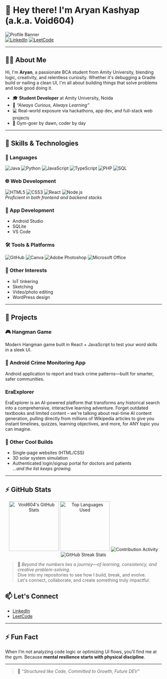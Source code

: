 # 👋 Hey there! I'm Aryan Kashyap (a.k.a. Void604)

![Profile Banner](https://img.shields.io/badge/%F0%9F%94%A5%20Always%20Curious,%20Always%20Learning-%230072ff?style=for-the-badge&logo=github)  
[![LinkedIn](https://img.shields.io/badge/LinkedIn-Aryan%20Kashyap-blue?style=flat-square&logo=linkedin)](https://www.linkedin.com/in/aryan-kashyap-31707b29b/)
[![LeetCode](https://img.shields.io/badge/LeetCode-Void604-orange?style=flat-square&logo=leetcode)](https://leetcode.com/u/void604/)

---

## 👨‍💻 About Me

Hi, I'm **Aryan**, a passionate BCA student from Amity University, blending logic, creativity, and relentless curiosity. Whether it's debugging a Gradle build or nailing a clean UI, I'm all about building things that solve problems and look good doing it.

- 🎓 **Student Developer** at Amity University, Noida  
- 💭 _“Always Curious, Always Learning”_  
- 💻 Real-world exposure via hackathons, app dev, and full-stack web projects  
- 💪 Gym-goer by dawn, coder by day

---

## 🧠 Skills & Technologies

### 💬 Languages
![Java](https://img.shields.io/badge/Java-ED8B00?style=flat-square&logo=java&logoColor=white)
![Python](https://img.shields.io/badge/Python-3776AB?style=flat-square&logo=python&logoColor=white)
![JavaScript](https://img.shields.io/badge/JavaScript-F7DF1E?style=flat-square&logo=javascript&logoColor=black)
![TypeScript](https://img.shields.io/badge/TypeScript-007ACC?style=flat-square&logo=typescript&logoColor=white)
![PHP](https://img.shields.io/badge/PHP-777BB4?style=flat-square&logo=php&logoColor=white)
![SQL](https://img.shields.io/badge/SQL-4479A1?style=flat-square&logo=postgresql&logoColor=white)

### 🌐 Web Development
![HTML5](https://img.shields.io/badge/HTML5-E34F26?style=flat-squareColor=white)
![CSS3](https://img.shields.io/badge/CSS3-1572B6?style=flat-square&logo=css3&logoColor=white)
![React](https://img.shields.io/badge/React-61DAFB?style=flat-square&logo=react&logoColor=black)
![Node.js](https://img.shields.io/badge/Node.js-339933?style=flat-square&logo=node.js&logoColor=white)  
_Proficient in both frontend and backend stacks_

### 📱 App Development
- Android Studio  
- SQLite  
- VS Code

### 🛠️ Tools & Platforms
![GitHub](https://img.shields.io/badge/GitHub-181717?style=flat-square&logo=github&logoColor=white)
![Canva](https://img.shields.io/badge/Canva-00C4CC?style=flat-square&logo=canva&logoColor=white)
![Adobe Photoshop](https://img.shields.io/badge/Adobe%20Photoshop-31A8FF?style=flat-square&logo=adobephotoshop&logoColor=white)
![Microsoft Office](https://img.shields.io/badge/Microsoft%20Office-D83B01?style=flat-square&logo=microsoftoffice&logoColor=white)

### 🎨 Other Interests
- IoT tinkering  
- Sketching  
- Video/photo editing  
- WordPress design

---

## 🚀 Projects

### 🎮 Hangman Game
Modern Hangman game built in React + JavaScript to test your word skills in a sleek UI.

### 📱 Android Crime Monitoring App
Android application to report and track crime patterns—built for smarter, safer communities.

### EraExplorer
EraExplorer is an AI-powered platform that transforms any historical search into a comprehensive, interactive learning adventure. Forget outdated textbooks and limited content – we're talking about real-time AI content generation, pulling directly from millions of Wikipedia articles to give you instant timelines, quizzes, learning objectives, and more, for ANY topic you can imagine.

### 🧰 Other Cool Builds
- Single-page websites (HTML/CSS)  
- 3D solar system simulation  
- Authenticated login/signup portal for doctors and patients  
_...and the list keeps growing._

---

## ⚡ GitHub Stats

<div align="center">

<!-- Profile Stats -->
<img src="https://github-readme-stats.vercel.app/api?username=Void604&show_icons=true&theme=radical&hide_title=true&rank_icon=github" alt="Void604's GitHub Stats" height="160"/>

<!-- Top Languages -->
<img src="https://github-readme-stats.vercel.app/api/top-langs/?username=Void604&layout=compact&theme=radical&hide_title=true" alt="Top Languages Used" height="160"/>

<!-- Contribution Graph -->
<img src="https://github-readme-activity-graph.vercel.app/graph?username=Void604&theme=radical&hide_title=true" alt="Contribution Activity"/>

<!-- GitHub Streak -->
<img src="https://github-readme-streak-stats.herokuapp.com/?user=Void604&theme=radical&hide_title=true" alt="GitHub Streak Stats"/>

</div>

> 🧠 *Beyond the numbers lies a journey—of learning, consistency, and creative problem-solving.*  
> Dive into my repositories to see how I build, break, and evolve.  
> Let's connect, collaborate, and create something truly impactful.

## 📫 Let's Connect

- [LinkedIn](https://www.linkedin.com/in/aryan-kashyap-31707b29b/)
- [LeetCode](https://leetcode.com/u/void604/)

---

## ⚡ Fun Fact

When I’m not analyzing code logic or optimizing UI flows, you’ll find me at the gym. Because **mental resilience starts with physical discipline**.

---

> 🚀 _“Structured like Code, Committed to Growth, Future DEV”_
